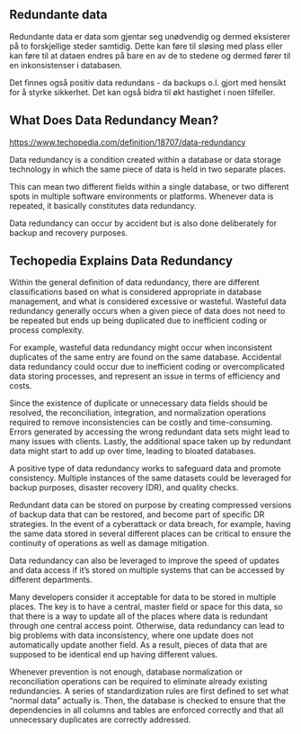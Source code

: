 ## Redundante data
Redundante data er data som gjentar seg unødvendig og dermed eksisterer på to forskjellige steder samtidig. Dette kan føre til sløsing med plass eller kan føre til at dataen endres på bare en av de to stedene og dermed fører til en inkonsistenser i databasen. 

Det finnes også positiv data redundans - da backups o.l. gjort med hensikt for å styrke sikkerhet. Det kan også bidra til økt hastighet i noen tilfeller. 

## What Does Data Redundancy Mean?
https://www.techopedia.com/definition/18707/data-redundancy

Data redundancy is a condition created within a database or data storage technology in which the same piece of data is held in two separate places.

This can mean two different fields within a single database, or two different spots in multiple software environments or platforms. Whenever data is repeated, it basically constitutes data redundancy.

Data redundancy can occur by accident but is also done deliberately for backup and recovery purposes.

## Techopedia Explains Data Redundancy

Within the general definition of data redundancy, there are different classifications based on what is considered appropriate in database management, and what is considered excessive or wasteful. Wasteful data redundancy generally occurs when a given piece of data does not need to be repeated but ends up being duplicated due to inefficient coding or process complexity.

For example, wasteful data redundancy might occur when inconsistent duplicates of the same entry are found on the same database. Accidental data redundancy could occur due to inefficient coding or overcomplicated data storing processes, and represent an issue in terms of efficiency and costs.

Since the existence of duplicate or unnecessary data fields should be resolved, the reconciliation, integration, and normalization operations required to remove inconsistencies can be costly and time-consuming. Errors generated by accessing the wrong redundant data sets might lead to many issues with clients. Lastly, the additional space taken up by redundant data might start to add up over time, leading to bloated databases.

A positive type of data redundancy works to safeguard data and promote consistency. Multiple instances of the same datasets could be leveraged for backup purposes, disaster recovery (DR), and quality checks.

Redundant data can be stored on purpose by creating compressed versions of backup data that can be restored, and become part of specific DR strategies. In the event of a cyberattack or data breach, for example, having the same data stored in several different places can be critical to ensure the continuity of operations as well as damage mitigation.

Data redundancy can also be leveraged to improve the speed of updates and data access if it’s stored on multiple systems that can be accessed by different departments.

Many developers consider it acceptable for data to be stored in multiple places. The key is to have a central, master field or space for this data, so that there is a way to update all of the places where data is redundant through one central access point. Otherwise, data redundancy can lead to big problems with data inconsistency, where one update does not automatically update another field. As a result, pieces of data that are supposed to be identical end up having different values.

Whenever prevention is not enough, database normalization or reconciliation operations can be required to eliminate already existing redundancies. A series of standardization rules are first defined to set what “normal data” actually is. Then, the database is checked to ensure that the dependencies in all columns and tables are enforced correctly and that all unnecessary duplicates are correctly addressed.
